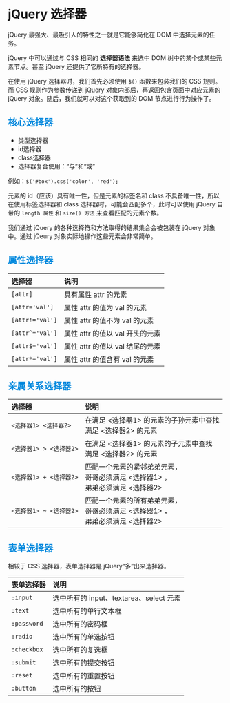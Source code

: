 # jQuery 选择器

jQuery 最强大、最吸引人的特性之一就是它能够简化在 DOM 中选择元素的任务。

jQuery 中可以通过与 CSS 相同的 **选择器语法** 来选中 DOM 树中的某个或某些元素节点。甚至 jQuery 还提供了它所特有的选择器。

在使用 jQuery 选择器时，我们首先必须使用 `$()` 函数来包装我们的 CSS 规则。而 CSS 规则作为参数传递到 jQuery 对象内部后，再返回包含页面中对应元素的 jQuery 对象。随后，我们就可以对这个获取到的 DOM 节点进行行为操作了。

## <font color="#0088dd">**核心选择器**</font>

- 类型选择器
- id选择器
- class选择器
- 选择器复合使用：“与”和“或”

例如：`$('#box').css('color', 'red');`

元素的 id（应该）具有唯一性，但是元素的标签名和 class 不具备唯一性，所以在使用标签选择器和 class 选择器时，可能会匹配多个，此时可以使用 jQuery 自带的 `length 属性` 和 `size() 方法` 来查看匹配的元素个数。

我们通过 jQuery 的各种选择符和方法取得的结果集合会被包装在 jQuery 对象中。通过 jQeury 对象实际地操作这些元素会非常简单。

## <font color="#0088dd">**属性选择器**</font>

|选择器|说明|
|:-|:-|
|`[attr]`|具有属性 attr 的元素|
|`[attr='val']`|属性 attr 的值为 val 的元素|
|`[attr!='val']`|属性 attr 的值不为 val 的元素|
|`[attr^='val']`|属性 attr 的值以 val 开头的元素|
|`[attr$='val']`|属性 attr 的值以 val 结尾的元素|
|`[attr*='val']`|属性 attr 的值含有 val 的元素|

## <font color="#0088dd">**亲属关系选择器**</font> 

|选择器|说明|
|:-|:-|
|`<选择器1> <选择器2>`|在满足  <选择器1> 的元素的子孙元素中查找<br>满足  <选择器2> 的元素|
|`<选择器1> > <选择器2>`|在满足  <选择器1> 的元素的子元素中查找<br>满足  <选择器2> 的元素|
|`<选择器1> + <选择器2>`|匹配一个元素的紧邻弟弟元素，<br>哥哥必须满足 <选择器1> ，<br>弟弟必须满足 <选择器2>|
|`<选择器1> ~ <选择器2>`|匹配一个元素的所有弟弟元素，<br>哥哥必须满足 <选择器1> ，<br>弟弟必须满足 <选择器2>|

## <font color="#0088dd">表单选择器</font>

相较于 CSS 选择器，表单选择器是 jQuery“多”出来选择器。

| 表单选择器|说明|
| :- |:-|
| `:input` | 选中所有的 input、textarea、select 元素 |
| `:text` |选中所有的单行文本框|
| `:password` |选中所有的密码框|
| `:radio` |选中所有的单选按钮|
| `:checkbox` |选中所有的复选框|
| `:submit` |选中所有的提交按钮|
| `:reset` |选中所有的重置按钮|
| `:button` |选中所有的按钮|